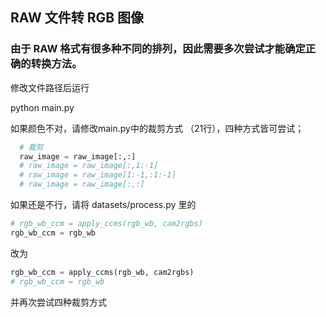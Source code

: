 ## RAW 文件转 RGB 图像
### 由于 RAW 格式有很多种不同的排列，因此需要多次尝试才能确定正确的转换方法。
修改文件路径后运行

python main.py


如果颜色不对，请修改main.py中的裁剪方式 （21行），四种方式皆可尝试；
```python
  # 裁剪
  raw_image = raw_image[:,:]
  # raw_image = raw_image[:,1:-1]
  # raw_image = raw_image[1:-1,:1:-1]
  # raw_image = raw_image[:,:]
```

如果还是不行，请将 datasets/process.py 里的
```python 
# rgb_wb_ccm = apply_ccms(rgb_wb, cam2rgbs)
rgb_wb_ccm = rgb_wb
```

改为
```python 
rgb_wb_ccm = apply_ccms(rgb_wb, cam2rgbs)
# rgb_wb_ccm = rgb_wb
```
并再次尝试四种裁剪方式
